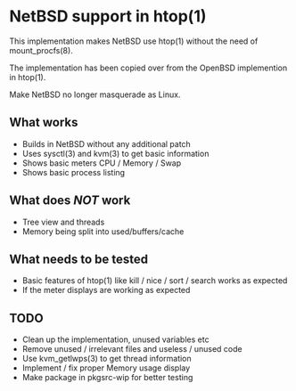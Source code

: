 NetBSD support in htop(1)
===

This implementation makes NetBSD use htop(1) without the need of mount_procfs(8).

The implementation has been copied over from the OpenBSD implemention in
htop(1).

Make NetBSD no longer masquerade as Linux.

What works
---

* Builds in NetBSD without any additional patch
* Uses sysctl(3) and kvm(3) to get basic information
* Shows basic meters CPU / Memory / Swap
* Shows basic process listing

What does *NOT* work
---

* Tree view and threads
* Memory being split into used/buffers/cache

What needs to be tested
---

* Basic features of htop(1) like kill / nice / sort / search works as expected
* If the meter displays are working as expected

TODO
---

* Clean up the implementation, unused variables etc
* Remove unused / irrelevant files and useless / unused code
* Use kvm_getlwps(3) to get thread information
* Implement / fix proper Memory usage display
* Make package in pkgsrc-wip for better testing
